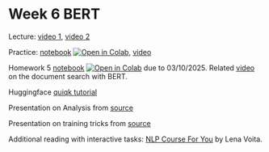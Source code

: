 # Week 6 BERT

Lecture: [video 1](https://youtu.be/ZW4ZNPskBnQ), [video 2](https://youtu.be/z8c8Grcpzlc)

Practice: [notebook](https://github.com/anton-selitskiy/RIT_LLM/blob/main/Week06_bert/practice06.ipynb) [![Open in Colab](https://colab.research.google.com/assets/colab-badge.svg)](https://colab.research.google.com/github/anton-selitskiy/RIT_LLM/blob/main/Week06_bert/practice06.ipynb), [video](https://youtu.be/o664DzR1zWY)

Homework 5 [notebook](./homework_05.ipynb) [![Open in Colab](https://colab.research.google.com/assets/colab-badge.svg)](https://colab.research.google.com/github/anton-selitskiy/RIT_LLM/blob/main/Week06_bert/homework_05.ipynb) due to 03/10/2025. Related [video](https://youtu.be/_eSGWNqKeeY?si=IyrqfQGQiZkrzbB1&t=1846) on the document search with BERT. 

Huggingface [quiqk tutorial](https://huggingface.co/docs/transformers/quicktour)

Presentation on Analysis from [source](https://github.com/yandexdataschool/nlp_course/tree/2024/week05_transfer)

Presentation on training tricks from [source](https://github.com/yandexdataschool/nlp_course/tree/2024/week07_peft) 

Additional reading with interactive tasks: [NLP Course For You](https://lena-voita.github.io/nlp_course.html) by Lena Voita.

